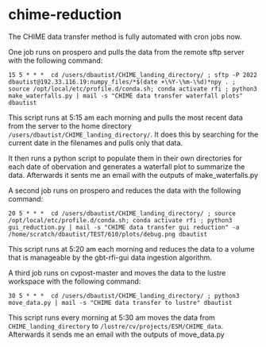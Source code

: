 # chime-reduction

The CHIME data transfer method is fully automated with cron jobs now. 

One job runs on prospero and pulls the data from the remote sftp server with the following command:

    15 5 * * *  cd /users/dbautist/CHIME_landing_directory/ ; sftp -P 2022 dbautist@192.33.116.19:numpy_files/*$(date +\%Y-\%m-\%d)*npy . ; source /opt/local/etc/profile.d/conda.sh; conda activate rfi ; python3 make_waterfalls.py | mail -s "CHIME data transfer waterfall plots" dbautist

This script runs at 5:15 am each morning and pulls the most recent data from the server to the home directory `/users/dbautist/CHIME_landing_directory/`. It does this by searching for the current date in the filenames and pulls only that data. 

It then runs a python script to populate them in their own directories for each date of obervation and generates a waterfall plot to summarize the data. Afterwards it sents me an email with the outputs of make_waterfalls.py

A second job runs on prospero and reduces the data with the following command:

    20 5 * * *  cd /users/dbautist/CHIME_landing_directory/ ; source /opt/local/etc/profile.d/conda.sh; conda activate rfi ; python3 gui_reduction.py | mail -s "CHIME data transfer gui reduction" -a /home/scratch/dbautist/TEST/610/plots/debug.png dbautist

This script runs at 5:20 am each morning and reduces the data to a volume that is manageable by the gbt-rfi-gui data ingestion algorithm. 

A third job runs on cvpost-master and moves the data to the lustre workspace with the following command:

    30 5 * * *  cd /users/dbautist/CHIME_landing_directory/ ; python3 move_data.py | mail -s "CHIME data transfer to lustre" dbautist

This script runs every morning at 5:30 am moves the data from `CHIME_landing_directory` to `/lustre/cv/projects/ESM/CHIME_data`. Afterwards it sends me an email with the outputs of move_data.py
